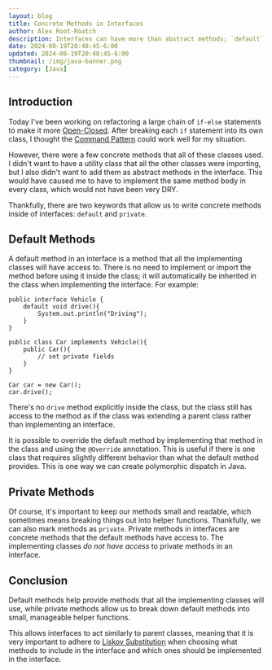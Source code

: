 ```yaml
---
layout: blog
title: Concrete Methods in Interfaces
author: Alex Root-Roatch
description: Interfaces can have more than abstract methods; `default` and `private` allow method bodies.
date: 2024-08-19T20:48:45-6:00
updated: 2024-08-19T20:48:45-6:00
thumbnail: /img/java-banner.png
category: [Java]
---
```


## Introduction

Today I've been working on refactoring a large chain of `if-else` statements to make it more [Open-Closed](https://arootroatch-blog.vercel.app/open-closed-principle). After breaking each `if` statement into its own class, I thought the [Command Pattern](https://arootroatch-blog.vercel.app/command-design-pattern) could work well for my situation. 

However, there were a few concrete methods that all of these classes used. I didn't want to have a utility class that all the other classes were importing, but I also didn't want to add them as abstract methods in the interface. This would have caused me to have to implement the same method body in every class, which would not have been very DRY. 

Thankfully, there are two keywords that allow us to write concrete methods inside of interfaces: `default` and `private`.

## Default Methods

A default method in an interface is a method that all the implementing classes will have access to. There is no need to implement or import the method before using it inside the class; it will automatically be inherited in the class when implementing the interface. For example: 

```
public interface Vehicle {
    default void drive(){
        System.out.println("Driving");
    }
}

public class Car implements Vehicle(){
    public Car(){
        // set private fields
    }
}

Car car = new Car();
car.drive();
```

There's no `drive` method explicitly inside the class, but the class still has access to the method as if the class was extending a parent class rather than implementing an interface. 

It is possible to override the default method by implementing that method in the class and using the `@Override` annotation. This is useful if there is one class that requires slightly different behavior than what the default method provides. This is one way we can create polymorphic dispatch in Java. 

## Private Methods

Of course, it's important to keep our methods small and readable, which sometimes means breaking things out into helper functions. Thankfully, we can also mark methods as `private`. Private methods in interfaces are concrete methods that the default methods have access to. The implementing classes *do not have access* to private methods in an interface. 

## Conclusion

Default methods help provide methods that all the implementing classes will use, while private methods allow us to break down default methods into small, manageable helper functions. 

This allows interfaces to act similarly to parent classes, meaning that it is very important to adhere to [Liskov Substitution](https://arootroatch-blog.vercel.app/liskov-substitution-principle) when choosing what methods to include in the interface and which ones should be implemented in the interface.



